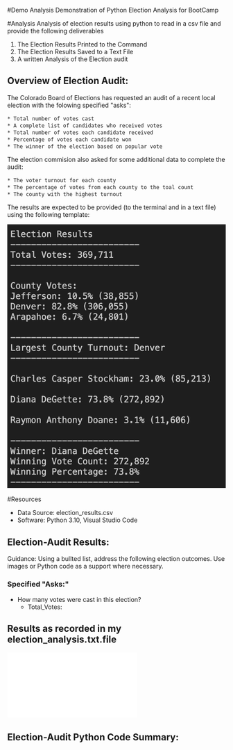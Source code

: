 #Demo Analysis 
Demonstration of Python Election Analysis for BootCamp 

#Analysis
Analysis of election results using python to read in a csv file and provide the following deliverables
1. The Election Results Printed to the Command 
2. The Election Results Saved to a Text File
3. A written Analysis of the Election audit

## Overview of Election Audit:
The Colorado Board of Elections has requested an audit of a recent local election with the folowing specified "asks":

    * Total number of votes cast
    * A complete list of candidates who received votes
    * Total number of votes each candidate received
    * Percentage of votes each candidate won
    * The winner of the election based on popular vote

The election commision also asked for some additional data to complete the audit:

    * The voter turnout for each county
    * The percentage of votes from each county to the toal count
    * The county with the highest turnout

The results are expected to be provided (to the terminal and in a text file) using the following template:

![Expected Output](./Images/data-Module-3-Challenge-election-results-1.png)

#Resources
* Data Source: election_results.csv
* Software: Python 3.10, Visual Studio Code 

## Election-Audit Results: 
Guidance: Using a bullted list, address the following election outcomes. Use images or Python code as a support where necessary.

### Specified "Asks:"
 * How many votes were cast in this election?
    - Total_Votes:


## Results as recorded in my election_analysis.txt.file
![my analysis](./Analysis/test.txt)

## Election-Audit Python Code Summary:
 














